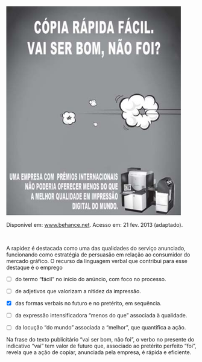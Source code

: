 

 

![](b085eaf1-5103-3cd1-fce6-2f52843d83fc.png)

Disponível em: www.behance.net. Acesso em: 21 fev. 2013 (adaptado).

 

A rapidez é destacada como uma das qualidades do serviço anunciado, funcionando como estratégia de persuasão em relação ao consumidor do mercado gráfico. O recurso da linguagem verbal que contribui para esse destaque é o emprego



- [ ] do termo “fácil” no início do anúncio, com foco no processo.
- [ ] de adjetivos que valorizam a nitidez da impressão.
- [x] das formas verbais no futuro e no pretérito, em sequência.
- [ ] da expressão intensificadora “menos do que” associada à qualidade.
- [ ] da locução “do mundo” associada a “melhor”, que quantifica a ação.


Na frase do texto publicitário “vai ser bom, não foi”, o verbo no presente do indicativo “vai” tem valor de futuro que, associado ao pretérito perfeito “foi”, revela que a ação de copiar, anunciada pela empresa, é rápida e eficiente.
